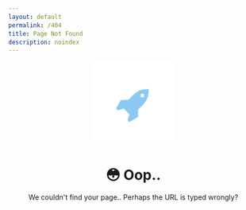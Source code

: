 ```yaml
---
layout: default
permalink: /404
title: Page Not Found
description: noindex
---
```



<!-- Header -->
<header id="header" class="alt">
    <span class="logo"><img src="images/logo.svg" alt="" /></span>
    <h1>😳 Oop..</h1>
    <p>We couldn't find your page.. Perhaps the URL is typed wrongly?</p>
</header>
